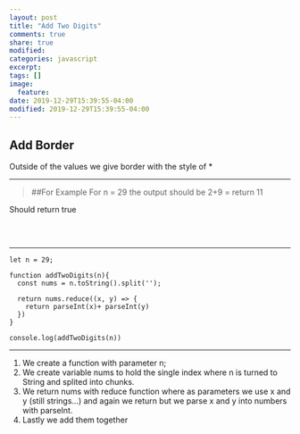 ```yaml
---
layout: post
title: "Add Two Digits"
comments: true
share: true
modified:
categories: javascript
excerpt:
tags: []
image:
  feature:
date: 2019-12-29T15:39:55-04:00
modified: 2019-12-29T15:39:55-04:00
---
```


## Add Border

Outside of the values we give border with the style of *

___

> ##For Example
For n = 29 the output should be 2+9 =  return 11<br>

Should return true<br>
##
<br>

___


~~~
let n = 29;

function addTwoDigits(n){
  const nums = n.toString().split('');
  
  return nums.reduce((x, y) => {
    return parseInt(x)+ parseInt(y)
  })
}

console.log(addTwoDigits(n))

~~~

___

1. We create a function with parameter n;
2. We create variable nums to hold the single index where n is turned to String and splited into chunks.
3. We return nums with reduce function where as parameters we use x and y (still strings...) and again we return but we parse x and y into numbers with parseInt.
4. Lastly we add them together